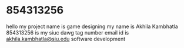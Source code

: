 # 854313256
hello my project name is game designing 
my name is Akhila Kambhatla
854313256 is my siuc dawg tag number
email id is akhila.kambhatla@siu.edu
software development
